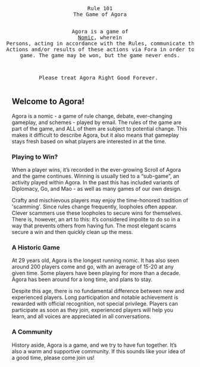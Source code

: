 <div id="Welcome" class="content">
<div class="rule101" align="center">
<pre>
Rule 101
The Game of Agora

Agora is a game of <a href="https://en.wikipedia.org/wiki/Nomic">Nomic</a>, wherein Persons, acting in accordance
with the Rules, communicate their game Actions and/or results of
these actions via Fora in order to play the game. The game may be
won, but the game never ends.
      
Please treat Agora Right Good Forever.
</pre>
</div>

<div class="col-content" style="padding-left:3%; padding-right:3%">
<h2 id="welcome-to-agora">Welcome to Agora!</h2>
<p>Agora is a nomic - a game of rule change, debate, ever-changing
gameplay, and schemes - played by email. The rules of the game are part
of the game, and ALL of them are subject to potential change. This makes
it difficult to describe Agora, but it also means that gameplay stays
fresh based on what players are interested in at the time.</p>

<h3 id="playing-to-win">Playing to Win?</h3>

<p>When a player wins, it’s recorded in the ever-growing Scroll of Agora
and the game continues. Winning is usually tied to a “sub-game”, an
activity played within Agora. In the past this has included variants of
Diplomacy, Go, and Mao - as well as many games of our own design.</p>

<p>Crafty and mischievous players may enjoy the time-honored tradition of
'scamming'. Since rules change frequently, loopholes often appear. Clever
scammers use these loopholes to secure wins for themselves. There is,
however, an art to this: it’s considered impolite to do so in a way that
prevents others from having fun. The most elegant scams secure a win
and then quickly clean up the mess.</p>

<h3 id="a-historic-game">A Historic Game</h3>

<p>At 29 years old, Agora is the longest running nomic. It has also
seen around 200 players come and go, with an average of 15-20 at
any given time. Some players have been playing for more than a decade.
Agora has been around for a long time, and plans to stay.</p>

<p>Despite this age, there is no fundamental difference between new and
experienced players. Long participation and notable achievement is
rewarded with official recognition, not special privilege. Players can
participate as soon as they join, experienced players will help you
learn, and all voices are appreciated in all conversations.</p>

<h3 id="a-community">A Community</h3>

<p>History aside, Agora is a game, and we try to have fun together. It’s
also a warm and supportive community. If this sounds like
your idea of a good time, please come join us!</p>
</div>

